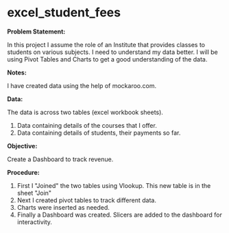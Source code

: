 # excel_student_fees

**Problem Statement:**

In this project I assume the role of an Institute that provides classes to students on various subjects.
I need to understand my data better. I will be using Pivot Tables and Charts to get a good understanding of the data.

**Notes:**

I have created data using the help of mockaroo.com.

**Data:**

The data is across two tables (excel workbook sheets).
1. Data containing details of the courses that I offer.
2. Data containing details of students, their payments so far.

**Objective:**

Create a Dashboard to track revenue.



**Procedure:**

1. First I "Joined" the two tables using Vlookup. This new table is in the sheet "Join"
2. Next I created pivot tables to track different data.
3. Charts were inserted as needed.
4. Finally a Dashboard was created. Slicers are added to the dashboard for interactivity.


